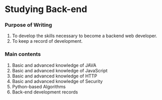 # Studying Back-end


### Purpose of Writing
1. To develop the skills necessary to become a backend web developer.
2. To keep a record of development.

### Main contents
1. Basic and advanced knowledge of JAVA
2. Basic and advanced knowledge of JavaScript
3. Basic and advanced knowledge of HTTP
4. Basic and advanced knowledge of Security
5. Python-based Algorithms
6. Back-end development records

